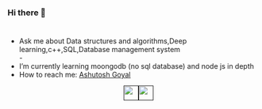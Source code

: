 ### Hi there 👋

<!--
**ashutoshgoy/ashutoshgoy** is a ✨ _special_ ✨ repository because its `README.md` (this file) appears on your GitHub profile.

Here are some ideas to get you started:

- 🔭 I’m currently working on ...
- 🌱 I’m currently learning ...
- 👯 I’m looking to collaborate on ...
- 🤔 I’m looking for help with ...
- 💬 Ask me about ...
- 📫 How to reach me: ...
- 😄 Pronouns: ...
- ⚡ Fun fact: ...
-->

<h1 align="center",Hii I am Ashutosh Goyal 👋></h1>
 <ul>
 <li>Ask me about <string>Data structures and algorithms,Deep learning,c++,SQL,Database management system</string></li>
-<li> I’m currently learning <string>moongodb (no sql database)  and node js in depth</string></li>
<li> How to reach me: <a href="https://www.linkedin.com/in/ashutosh-goyal-989442150/" target="_blank">Ashutosh Goyal</a></li>


<p align="center">
<a href=""https://www.linkedin.com/in/ashutosh-goyal-989442150/" target="_blank"><img src="https://cdn.jsdelivr.net/npm/simple-icons@4.13.0/icons/linkedin.svg" height="30" width="30></a>
  &nsbp;&nsbp;
  
<a href=https://www.facebook.com/ashutosh.goyal.5494 target="_blank"><img src="https://cdn.jsdelivr.net/npm/simple-icons@4.13.0/icons/facebook.svg" height="30" width="30"></a>
  </p>

